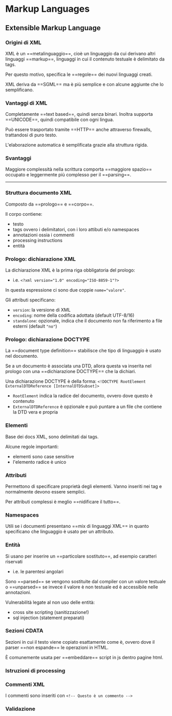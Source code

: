 # Markup Languages

## Extensible Markup Language

### Origini di XML 

XML è un ==metalinguaggio==, cioè un linguaggio da cui derivano altri linguaggi ==markup==, linguaggi in cui il contenuto testuale è delimitato da tags.

Per questo motivo, specifica le ==regole== dei nuovi linguaggi creati.

XML deriva da ==SGML== ma è più semplice e con alcune aggiunte che lo semplificano.

### Vantaggi di XML

Completamente ==text based==, quindi senza binari. Inoltra supporta ==UNICODE==, quindi compatibile con ogni lingua.

Può essere trasportato tramite ==HTTP== anche attraverso firewalls, trattandosi di puro testo.

L'elaborazione automatica è semplificata grazie alla struttura rigida.

### Svantaggi

Maggiore complessità nella scrittura comporta ==maggiore spazio== occupato e leggermente più complesso per il ==parsing==.

--- 

### Struttura documento XML

Composto da ==prologo== e ==corpo==.

Il corpo contiene:
- testo
- tags ovvero i delimitatori, con i loro attibuti e/o namespaces
- annotazioni ossia i commenti
- processing instructions
- entità

### Prologo: dichiarazione XML

La dichiarazione XML è la prima riga obbligatoria del prologo:
- i.e. `<?xml version="1.0" encoding="ISO-8859-1"?>`

In questa espressione ci sono due coppie `nome="valore"`.

Gli attributi specificano:
- `version`: la versione di XML
- `encoding`: nome della codifica adottata (default UTF-8/16)
- `standalone`: opzionale, indica che il documento non fa riferimento a file esterni (default `"no"`)

### Prologo: dichiarazione DOCTYPE

La ==document type definition== stabilisce che tipo di linguaggio è usato nel documento.

Se a un documento è associata una DTD, allora questa va inserita nel prologo con una ==dichiarazione DOCTYPE== che la dichiari.

Una dichiarazione DOCTYPE è della forma: `<!DOCTYPE RootElement ExternalDTDReference [InternalDTDSubset]>`
- `RootElement` indica la radice del documento, ovvero dove questo è contenuto
- `ExternalDTDReference` è opzionale e può puntare a un file che contiene la DTD vera e propria

### Elementi

Base dei docs XML, sono delimitati dai tags.

Alcune regole importanti:
- elementi sono case sensitive
- l'elemento radice è unico

### Attributi

Permettono di specificare proprietà degli elementi. Vanno inseriti nei tag e normalmente devono essere semplici.

Per attributi complessi è meglio ==nidificare il tutto==.

### Namespaces

Utili se i documenti presentano ==mix di linguaggi XML== in quanto specificano che linguaggio è usato per un attributo.

### Entità

Si usano per inserire un ==particolare sostituto==, ad esempio caratteri riservati
- i.e. le parentesi angolari

Sono ==parsed== se vengono sostituite dal compiler con un valore testuale o ==unparsed== se invece il valore è non testuale ed è accessibile nelle annotazioni. 

Vulnerabilità legate al non uso delle entità:
- cross site scripting (sanitizzazione!)
- sql injection (statement preparati)


### Sezioni CDATA

Sezioni in cui il testo viene copiato esattamente come è, ovvero dove il parser ==non espande== le operazioni in HTML.

È comunemente usata per ==embeddare== script in js dentro pagine html.

### Istruzioni di processing

### Commenti XML

I commenti sono inseriti con `<!-- Questo è un commento -->`

### Validazione




